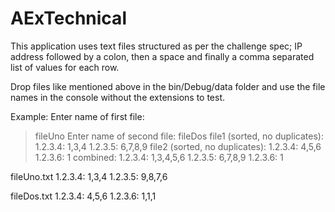 # AExTechnical

This application uses text files structured as per the
challenge spec; IP address followed by a colon, then a 
space and finally a comma separated list of values for each row.

Drop files like mentioned above in the bin/Debug/data folder
and use the file names in the console without the extensions to test. 

Example:
Enter name of first file:
>fileUno
Enter name of second file:
>fileDos
file1 (sorted, no duplicates): 1.2.3.4: 1,3,4 1.2.3.5: 6,7,8,9
file2 (sorted, no duplicates): 1.2.3.4: 4,5,6 1.2.3.6: 1
combined: 1.2.3.4: 1,3,4,5,6 1.2.3.5: 6,7,8,9 1.2.3.6: 1




fileUno.txt
1.2.3.4: 1,3,4
1.2.3.5: 9,8,7,6

fileDos.txt
1.2.3.4: 4,5,6
1.2.3.6: 1,1,1
